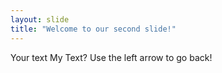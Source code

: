 ```yaml
---
layout: slide
title: "Welcome to our second slide!"
---
```

Your text My Text?
Use the left arrow to go back!